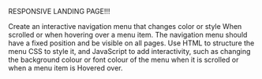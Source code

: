 RESPONSIVE LANDING PAGE!!!

Create an interactive navigation menu that changes color or style When scrolled or when hovering over a menu item.
The navigation menu should have a fixed position and be visible on all pages.
Use HTML to structure the menu CSS to style it, and JavaScript to add interactivity, such as changing the background colour or font colour of the menu when it is scrolled or when a menu item is Hovered over.
